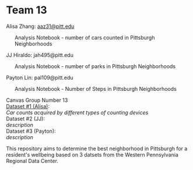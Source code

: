 # Team 13
Alisa Zhang: aaz31@pitt.edu <br>
<ul>Analysis Notebook - number of cars counted in Pittsburgh Neighborhoods<br></ul>
JJ Hiraldo: jah495@pitt.edu<br>
<ul>Analysis Notebook - number of parks in Pittsburgh Neighborhoods <br></ul>
Payton Lin: pal109@pitt.edu<br>
<ul>Analysis Notebook - Number of Steps in Pittsburgh Neighborhoods<br></ul>

Canvas Group Number 13<br>
[Dataset #1 (Alisa)](https://data.wprdc.org/dataset/traffic-count-data-city-of-pittsburgh): <br>
_Car counts acquired by different types of counting devices_<br>
Dataset #2 (JJ):<br>
_description_<br>
Dataset #3 (Payton):<br>
_description_<br>

This repository aims to determine the best neighborhood in Pittsburgh for a resident's wellbeing based on 3 datsets from the Western Pennsylvania Regional Data Center. 
